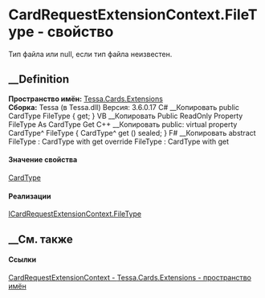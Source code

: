# CardRequestExtensionContext.FileType - свойство
Тип файла или null, если тип файла неизвестен.
## __Definition
 **Пространство имён:** [Tessa.Cards.Extensions](N_Tessa_Cards_Extensions.htm)  
 **Сборка:** Tessa (в Tessa.dll) Версия: 3.6.0.17
C# __Копировать
     public CardType FileType { get; }
VB __Копировать
     Public ReadOnly Property FileType As CardType
    	Get
C++ __Копировать
     public:
    virtual property CardType^ FileType {
    	CardType^ get () sealed;
    }
F# __Копировать
     abstract FileType : CardType with get
    override FileType : CardType with get
#### Значение свойства
[CardType](T_Tessa_Cards_CardType.htm)
#### Реализации
[ICardRequestExtensionContext.FileType](P_Tessa_Cards_Extensions_ICardRequestExtensionContext_FileType.htm)  
##  __См. также
#### Ссылки
[CardRequestExtensionContext -
](T_Tessa_Cards_Extensions_CardRequestExtensionContext.htm)
[Tessa.Cards.Extensions - пространство имён](N_Tessa_Cards_Extensions.htm)
